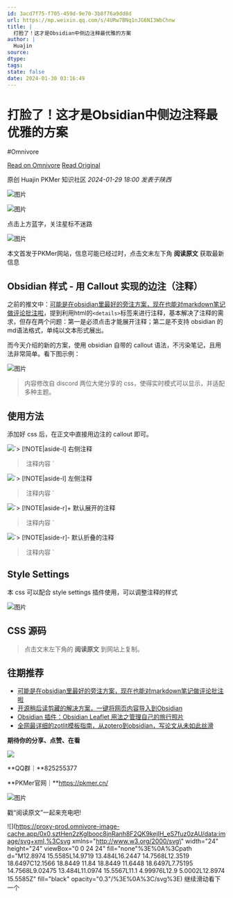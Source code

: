 ```yaml
---
id: 3acd7f75-f705-459d-9e70-3b8f76a9dd8d
url: https://mp.weixin.qq.com/s/4URw7BNq1nJG6NI3WbChnw
title: |
  打脸了！这才是Obsidian中侧边注释最优雅的方案
author: |
  Huajin
source: 
dtype: 
tags: 
state: false
date: 2024-01-30 03:16:49
---
```



# 打脸了！这才是Obsidian中侧边注释最优雅的方案
#Omnivore

[Read on Omnivore](https://omnivore.app/me/obsidian-18d56a71f8e)
[Read Original](https://mp.weixin.qq.com/s/4URw7BNq1nJG6NI3WbChnw)

原创  Huajin  PKMer 知识社区 _2024-01-29 18:00_ _发表于陕西_ 

![图片](https://proxy-prod.omnivore-image-cache.app/0x0,sWB7bCVTTIWKrlZdnX7Jyil7Y5MZ6CVdjWLzq622Tx3U/https://mmbiz.qpic.cn/mmbiz_svg/ic3ibEjvYaKJxBj47ccnYYvUhaurdlVFwyiaqtVTZfcMvSA3wazqu093HttUeEoHOdlTAcHLujiclcUE3UiaTeWCX4JfmzZBF0Df4/640?wx_fmt=svg)

![图片](https://proxy-prod.omnivore-image-cache.app/0x0,sMu_2pSXPShKJlMnmhOnpftjlhAYhckY0UesTTgV0xGI/https://mmbiz.qpic.cn/mmbiz_svg/ic3ibEjvYaKJxBj47ccnYYvUhaurdlVFwy3FKEjddSVsrqY1PdQWF8JN7VYt9dXUI9Wxo3vboL5h0vlgsq3u6DzUBqZUb1hvhI/640?wx_fmt=svg)

点击上方蓝字，关注星标不迷路

![图片](https://proxy-prod.omnivore-image-cache.app/0x0,sK003OSwGLRpYRLTC15Cdi-LtKt17rrGgF-ROTFagYvQ/https://mmbiz.qpic.cn/sz_mmbiz_png/epTcXdtRjfMgAA4zSBvibMChFC6dt45G4cDyRiahrW6hm0jC722Q7tDXF8aNgjDQ8Qicg1I50zLu2GQMTGR7rqr0w/640?wx_fmt=png)

本文首发于PKMer网站，信息可能已经过时，点击文末左下角 **阅读原文** 获取最新信息

## Obsidian 样式 - 用 Callout 实现的边注（注释）

之前的推文中：[可能是在obsidian里最好的旁注方案，现在也能对markdown笔记做评论批注啦](http://mp.weixin.qq.com/s?%5F%5Fbiz=MzkzNTUyMTgwMA==&mid=2247485615&idx=1&sn=7ff7a0cc01bd0747f860a69aca0d2bbf&chksm=c2adf3c8f5da7adecf8154c514f257febfffbc9b8bb55b37137f097e78d529b1ff33e74c59f1&scene=21#wechat%5Fredirect)，提到利用html的`<details>`标签来进行注释，基本解决了注释的需求，但存在两个问题：第一是必须点击才能展开注释；第二是不支持 obsidian 的md语法格式，单纯以文本形式展出。

而今天介绍的新的方案，使用 obsidian 自带的 callout 语法，不污染笔记，且用法非常简单。看下图示例：

![图片](https://proxy-prod.omnivore-image-cache.app/0x0,sy8c6E9buqz_jKXNMsHQLCEATyLANNOGXRKKgEg1I52M/https://mmbiz.qpic.cn/sz_mmbiz_png/epTcXdtRjfNQMnB5dPP3foFvUzJwFFLkeicuKg0mrqu5fXJQmsxQuE7q4Yiap4y2G1JkmEQO3Tnx6UEUSc99icQbg/640?wx_fmt=png&from=appmsg)

> 内容修改自 discord 两位大佬分享的 css，使得实时模式可以显示，并适配多种主题。

## 使用方法

添加好 css 后，在正文中直接用边注的 callout 即可。

![](https://proxy-prod.omnivore-image-cache.app/0x0,sJm-SygsBbxcEVAzKWnEcxpSosg1dF3Nlsv3YcTIb-L4/https://mmbiz.qpic.cn/mmbiz_svg/ic3ibEjvYaKJy4zxErNJPrFxr1krm0A2jeb3Rs52x8oH6tk4tohs7UsIib0fMNbCHTWxs8wk97TriaLLXgenJtvwiafx4dzBakJvA/640?wx_fmt=svg&from=appmsg)`> [!NOTE|aside-l] 右侧注释
> 注释内容
`

![](https://proxy-prod.omnivore-image-cache.app/0x0,sJm-SygsBbxcEVAzKWnEcxpSosg1dF3Nlsv3YcTIb-L4/https://mmbiz.qpic.cn/mmbiz_svg/ic3ibEjvYaKJy4zxErNJPrFxr1krm0A2jeb3Rs52x8oH6tk4tohs7UsIib0fMNbCHTWxs8wk97TriaLLXgenJtvwiafx4dzBakJvA/640?wx_fmt=svg&from=appmsg)`> [!NOTE|aside-l] 左侧注释
> 注释内容
`

![](https://proxy-prod.omnivore-image-cache.app/0x0,sJm-SygsBbxcEVAzKWnEcxpSosg1dF3Nlsv3YcTIb-L4/https://mmbiz.qpic.cn/mmbiz_svg/ic3ibEjvYaKJy4zxErNJPrFxr1krm0A2jeb3Rs52x8oH6tk4tohs7UsIib0fMNbCHTWxs8wk97TriaLLXgenJtvwiafx4dzBakJvA/640?wx_fmt=svg&from=appmsg)`> [!NOTE|aside-r]+ 默认展开的注释
> 注释内容
`

![](https://proxy-prod.omnivore-image-cache.app/0x0,sJm-SygsBbxcEVAzKWnEcxpSosg1dF3Nlsv3YcTIb-L4/https://mmbiz.qpic.cn/mmbiz_svg/ic3ibEjvYaKJy4zxErNJPrFxr1krm0A2jeb3Rs52x8oH6tk4tohs7UsIib0fMNbCHTWxs8wk97TriaLLXgenJtvwiafx4dzBakJvA/640?wx_fmt=svg&from=appmsg)`> [!NOTE|aside-r]- 默认折叠的注释
> 注释内容
`

## Style Settings

本 css 可以配合 style settings 插件使用，可以调整注释的样式

![图片](https://proxy-prod.omnivore-image-cache.app/0x0,sFTM0yZuSrFUhcpx6mXAT_CblWhIkWdZWqw-R74ePEks/https://mmbiz.qpic.cn/sz_mmbiz_png/epTcXdtRjfNQMnB5dPP3foFvUzJwFFLkLLsmchqAuj47bbYO5nGFrfQ9MAG6C3gMLxrWJvIvGXM1mD7IAQ9BCQ/640?wx_fmt=png&from=appmsg)

## CSS 源码

> 点击文末左下角的 **阅读原文** 到网站上复制。

## 往期推荐

* [可能是在obsidian里最好的旁注方案，现在也能对markdown笔记做评论批注啦](http://mp.weixin.qq.com/s?%5F%5Fbiz=MzkzNTUyMTgwMA==&mid=2247485615&idx=1&sn=7ff7a0cc01bd0747f860a69aca0d2bbf&chksm=c2adf3c8f5da7adecf8154c514f257febfffbc9b8bb55b37137f097e78d529b1ff33e74c59f1&scene=21#wechat%5Fredirect)
* [开源稍后读剪藏的解决方案，一键将网页内容导入到Obsidian](http://mp.weixin.qq.com/s?%5F%5Fbiz=MzkzNTUyMTgwMA==&mid=2247485711&idx=1&sn=5c7d50140237de064e7fb45db6469a2e&chksm=c2adf268f5da7b7efa6ca56f4b00c75fcb0d6a6bfa7baa00c1767a9979ee2cab7773cfecf7c6&scene=21#wechat%5Fredirect)
* [Obsidian 插件：Obsidian Leaflet 用法之管理自己的旅行照片](http://mp.weixin.qq.com/s?%5F%5Fbiz=MzkzNTUyMTgwMA==&mid=2247485417&idx=1&sn=f7501ed5645d638c04c2234c79c869d9&chksm=c2adfc8ef5da75986fa1bae78a47ceeab5108a948bfbd475072640ff37db9966689ccfa21b3c&scene=21#wechat%5Fredirect)
* [全网最详细的zotlit模板指南，从zotero到obsidian，写论文从未如此丝滑](http://mp.weixin.qq.com/s?%5F%5Fbiz=MzkzNTUyMTgwMA==&mid=2247485191&idx=1&sn=a2927ad028cdbafc128c139d526fe4a8&chksm=c2adfc60f5da7576cc2ad8fc3b75404c0e8ae0c5d8b1cf1efd8c3711fe9db027bca2dd1c115c&scene=21#wechat%5Fredirect)

**期待你的分享、点赞、在看**

![](https://proxy-prod.omnivore-image-cache.app/0x0,sLbz75PZ9iO89IgrYUcxjRR57vnRYCyVesJkAtig4PT8/https://mmbiz.qpic.cn/sz_mmbiz_png/epTcXdtRjfMCdkpoKibpmxFSwd5e7qfBwJRXdchVFTPcA0wbQVSycj3fLWrSuHpX5vYVgkndLU0dJ1wzHtDguwQ/640?wx_fmt=png)

**QQ群｜**825255377

**PKMer官网｜**https://pkmer.cn/

![图片](https://proxy-prod.omnivore-image-cache.app/0x0,s4ISSK1PuJR3nlbJjZ7NJQ5gDohDy9R4E2tEmSJlYfpM/https://mmbiz.qpic.cn/sz_mmbiz_gif/epTcXdtRjfPUicgQMTTfcxt7dFrntibCvHbC9iaamiboo70mRfCJaN0MmAUOkUqP3JEqZ4x94JN5ibB4xSzfFoI62TA/640?wx_fmt=gif&from=appmsg)

戳“阅读原文”一起来充电吧!

![](https://proxy-prod.omnivore-image-cache.app/0x0,sztHen2zKglbooc8jnRanh8F2QK9kejIH_eS7fuz0zAU/data:image/svg+xml,%3Csvg xmlns=\"http://www.w3.org/2000/svg\" width=\"24\" height=\"24\" viewBox=\"0 0 24 24\" fill=\"none\"%3E%0A%3Cpath d=\"M12.8974 15.5585L14.9719 13.484L16.2447 14.7568L12.3519 18.6497C12.1566 18.8449 11.84 18.8449 11.6448 18.6497L7.75195 14.7568L9.02475 13.484L11.0974 15.5567L11.1 4.99976L12.9 5.0002L12.8974 15.5585Z\" fill=\"black\" opacity=\"0.3\"/%3E%0A%3C/svg%3E) 继续滑动看下一个 



